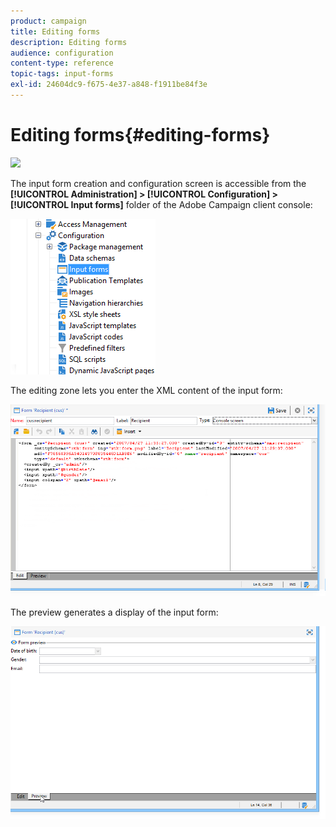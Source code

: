 ```yaml
---
product: campaign
title: Editing forms
description: Editing forms
audience: configuration
content-type: reference
topic-tags: input-forms
exl-id: 24604dc9-f675-4e37-a848-f1911be84f3e
---
```

# Editing forms{#editing-forms}

![](assets/do-not-localize/v7-only.svg)

The input form creation and configuration screen is accessible from the **[!UICONTROL Administration] > [!UICONTROL Configuration] > [!UICONTROL Input forms]** folder of the Adobe Campaign client console:

![](assets/d_ncs_integration_form_arbo.png)

The editing zone lets you enter the XML content of the input form:

![](assets/d_ncs_integration_form_edit.png)

The preview generates a display of the input form:

![](assets/d_ncs_integration_form_preview.png)
